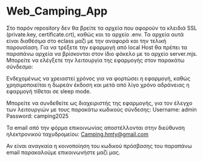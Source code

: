# Web_Camping_App
Στο παρόν repository δεν θα βρείτε τα αρχεία που αφορούν τα κλειδιά SSL (private.key, certificate.crt), καθώς και το αρχείο .env. 
Τα αρχεία αυτά είναι διαθέσιμα στο eclass μαζί με την αναφορά και την τελική παρουσίαση.
Για να τρέξετε την εφαρμογή από local Host θα πρέπει τα παραπάνω αρχεία να βρίσκονται στον ίδιο φάκελο με το αρχείο server.mjs.
Μπορείτε να ελέγξετε την λειτουργία της εφαρμογής στον παρακάτω σύνδεσμο:


Ενδεχομένως να χρειαστεί χρόνος για να φορτώσει η εφαρμογή, καθώς χρησιμοποιείται η δωρεάν έκδοση και μετά από λίγο χρόνο αδράνειας η εφαρμογή τίθεται σε sleep mode.

Μπορείτε να συνδεθείτε ως διαχειριστής της εφαρμογής, για τον έλεγχο των λειτουργιών με τους παρακάτω κωδικούς σύνδεσης:
Username: admin
Password: camping2025

Τα email από την φόρμα επικοινωνίας αποστέλλονται στην διεύθυνση ηλεκτρονικού ταχυδρομείου:
Camping.hmty@gmail.com

Αν είναι αναγκαία η κοινοποίηση του κωδικού πρόσβασης του παραπάνω email παρακαλούμε επικοινωνήστε μαζί μας.
